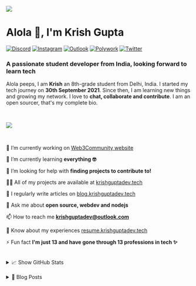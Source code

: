 ![](https://cardivo.vercel.app/api?name=krishguptadev&description=An%20enthusiast%20student%20developer%20looking%20forward%20to%20contribute%20to%20open%20source!%0A&image=https%3A%2F%2Fgithub.com%2Fkrishguptadev.png&site=krishguptadev.tech&instagram=krishguptadev&github=krishguptadev&twitter=krishguptadev&backgroundColor=%23ffffff&disableAnimation=true)

# Alola 👋, I'm Krish Gupta

[![Discord](https://img.shields.io/badge/Support%20Server%0A-%237289DA.svg?style=for-the-badge&logo=discord&logoColor=white)](https://krish.ninja/discord)
[![Instagram](https://img.shields.io/badge/%40krishguptadev%0A-%23E4405F.svg?style=for-the-badge&logo=Instagram&logoColor=white)](https://www.instagram.com/krishguptadev)
[![Outlook](https://img.shields.io/badge/E%20Mail-0078D4?style=for-the-badge&logo=microsoft-outlook&logoColor=white)](mailto:krishguptadev@outlook.com)
[![Polywork](https://img.shields.io/badge/Polywork-543DE0?style=for-the-badge&logo=polywork&logoColor=black)](https://poly.work/krishguptadev)
[![Twitter](https://img.shields.io/badge/%40krishguptadev-%231DA1F2.svg?style=for-the-badge&logo=Twitter&logoColor=white)](https://twitter.com/krishguptadev)

### A passionate student developer from India, looking forward to learn tech

<p>

Alola peeps, I am **Krish** an 8th-grade student from Delhi, India. I started my tech journey on **30th September 2021**. Since then, I am learning new things and growing my network. I love to **chat, collaborate and contribute**. I am an open sourcer, that's my complete bio.

</p> <br />

![](https://github-profile-trophy.vercel.app/?username=krishguptadev&row=1&theme=onedark&margin-w=15&margin-h=15&no-frame=true)

<br />
  
<p>
  
🔭 I’m currently working on [Web3Community website](https://github.com/web3community/web3community.github.io)

🌱 I’m currently learning **everything 🤓**

🤝 I’m looking for help with **finding projects to contribute to!**

👨‍💻 All of my projects are available at [krishguptadev.tech](https://krishguptadev.tech)

📝 I regularly write articles on [blog.krishguptadev.tech](https://blog.krishguptadev.tech)

💬 Ask me about **open source, webdev and nodejs**

📫 How to reach me **krishguptadev@outlook.com**

📄 Know about my experiences [resume.krishguptadev.tech](resume.krishguptadev.tech)

⚡ Fun fact **I'm just 13 and have gone through 13 professions in tech ✨**

</p> <br />

<div>
<details>
  <summary>📈 Show GitHub Stats</summary>
  <br />
  <img width="460" src="https://github-readme-stats.vercel.app/api?username=krishguptadev&show_icons=true&theme=onedark&locale=en&count_private=true&show_icons=true&hide_border=true">
  <img width="460" align="right" src="https://github-readme-streak-stats.herokuapp.com?user=krishguptadev&theme=onedark&hide_border=true&date_format=M%20j%5B%2C%20Y%5D">
  <br />
  <img src="https://activity-graph.herokuapp.com/graph?username=krishguptadev&bg_color=282C34&color=1DADFA&line=1DADFA&point=1DADFA&hide_border=true">
</details> <br />
</div>

<div>
<details>
  <summary>📕 Blog Posts</summary>
  <br />

<!-- BLOG-POST-LIST:START -->
- [Open Source, my experience till now.](https://blog.krishguptadev.tech/open-source-my-experience-till-now)
- [Appwrite: All you need to know](https://blog.krishguptadev.tech/appwrite-all-you-need-to-know)
<!-- BLOG-POST-LIST:END -->

</details> <br />
